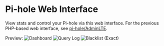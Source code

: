 # Pi-hole Web Interface

View stats and control your Pi-hole via this web interface. For the previous PHP-based web interface, see [pi-hole/AdminLTE](https://github.com/pi-hole/AdminLTE/).

Preview:
![Dashboard](https://user-images.githubusercontent.com/4417660/30337048-1f3b0a06-97b5-11e7-9af3-03c2e763e36a.png)
![Query Log](https://user-images.githubusercontent.com/4417660/30356528-882f7cfc-9807-11e7-99eb-19ff1a5f521f.png)
![Blacklist (Exact)](https://user-images.githubusercontent.com/4417660/30337510-7eba111a-97b6-11e7-8574-6c7355efaa57.png)

